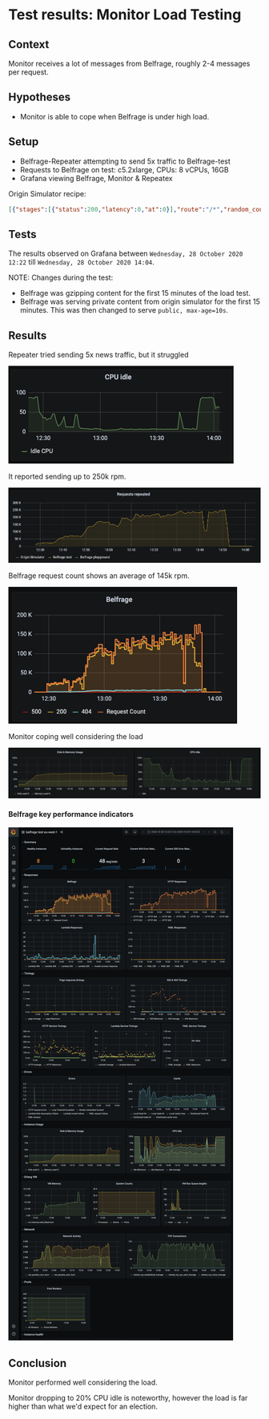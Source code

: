 # Test results: Monitor Load Testing

## Context
Monitor receives a lot of messages from Belfrage, roughly 2-4 messages per request.


## Hypotheses

- Monitor is able to cope when Belfrage is under high load.

## Setup

- Belfrage-Repeater attempting to send 5x traffic to Belfrage-test
- Requests to Belfrage on test: c5.2xlarge, CPUs: 8 vCPUs, 16GB
- Grafana viewing Belfrage, Monitor & Repeatex

Origin Simulator recipe:
```json
[{"stages":[{"status":200,"latency":0,"at":0}],"route":"/*","random_content":null,"origin":"https://www.bbc.co.uk/news","headers":{"content-encoding":"gzip","cache-control":"public, max-age=10"},"body":null}]
```

## Tests
The results observed on Grafana between `Wednesday, 28 October 2020 12:22` till `Wednesday, 28 October 2020 14:04`.

NOTE: Changes during the test:
- Belfrage was gzipping content for the first 15 minutes of the load test.
- Belfrage was serving private content from origin simulator for the first 15 minutes. This was then changed to serve `public, max-age=10s`.

## Results

Repeater tried sending 5x news traffic, but it struggled

![Repeater struggling](img/2020-10-29-monitor-election/repeater-cpu-idle.png)

It reported sending up to 250k rpm.

![Repeater reported load](img/2020-10-29-monitor-election/repeater-reported-load.png)

Belfrage request count shows an average of 145k rpm.

![Belfrage request and response counts](img/2020-10-29-monitor-election/belfrage-request-response-counts.png)

Monitor coping well considering the load

![Monitor results](img/2020-10-29-monitor-election/monitor-results.png)

#### Belfrage key performance indicators
![Belfrage results](img/2020-10-29-monitor-election/belfrage-results.png)

## Conclusion
Monitor performed well considering the load.

Monitor dropping to 20% CPU idle is noteworthy, however the load is far higher than what we'd expect for an election.
